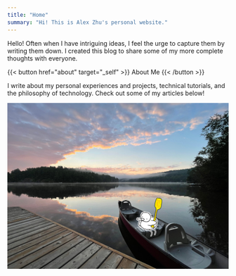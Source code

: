 ```yaml
---
title: "Home"
summary: "Hi! This is Alex Zhu's personal website."
---
```


Hello! Often when I have intriguing ideas, I feel the urge to capture them by writing them down. I created this blog to share some of my more complete thoughts with everyone.

{{< button href="about" target="_self" >}}
About Me
{{< /button >}}

I write about my personal experiences and projects, technical tutorials, and the philosophy of technology. Check out some of my articles below!

![Lake of Bays, 2022. A photo I took in the summer before university with me as duck edited in.](lake.jpg "Lake of Bays, 2022. A photo I took in the summer")